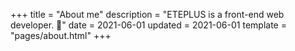 +++
title = "About me"
description = "ETEPLUS is a front-end web developer. 👻"
date = 2021-06-01
updated = 2021-06-01
template = "pages/about.html"
+++